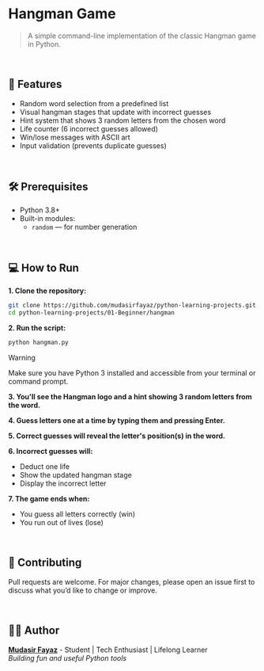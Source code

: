 # Hangman Game

> A simple command-line implementation of the classic Hangman game in Python.

<br/>

## 🚀 Features

- Random word selection from a predefined list
- Visual hangman stages that update with incorrect guesses
- Hint system that shows 3 random letters from the chosen word
- Life counter (6 incorrect guesses allowed)
- Win/lose messages with ASCII art
- Input validation (prevents duplicate guesses)

<br/>

## 🛠️ Prerequisites

- Python 3.8+
- Built-in modules:
  - `random` — for number generation

<br/>

## 💻 How to Run

**1. Clone the repository:**

```bash
git clone https://github.com/mudasirfayaz/python-learning-projects.git
cd python-learning-projects/01-Beginner/hangman
```

**2. Run the script:**

```bash
python hangman.py
```

> [!WARNING]
> Make sure you have Python 3 installed and accessible from your terminal or command prompt.

**3. You'll see the Hangman logo and a hint showing 3 random letters from the word.**

**4. Guess letters one at a time by typing them and pressing Enter.**

**5. Correct guesses will reveal the letter's position(s) in the word.**

**6. Incorrect guesses will:**

- Deduct one life
- Show the updated hangman stage
- Display the incorrect letter

**7. The game ends when:**

- You guess all letters correctly (win)
- You run out of lives (lose)

<br/>

## 🤝 Contributing

Pull requests are welcome. For major changes, please open an issue first to discuss what you’d like to change or improve.

<br/>

## 🧑‍💻 Author

**[Mudasir Fayaz](https://github.com/mudasirfayaz/)** - Student | Tech Enthusiast | Lifelong Learner<br/>
_Building fun and useful Python tools_
